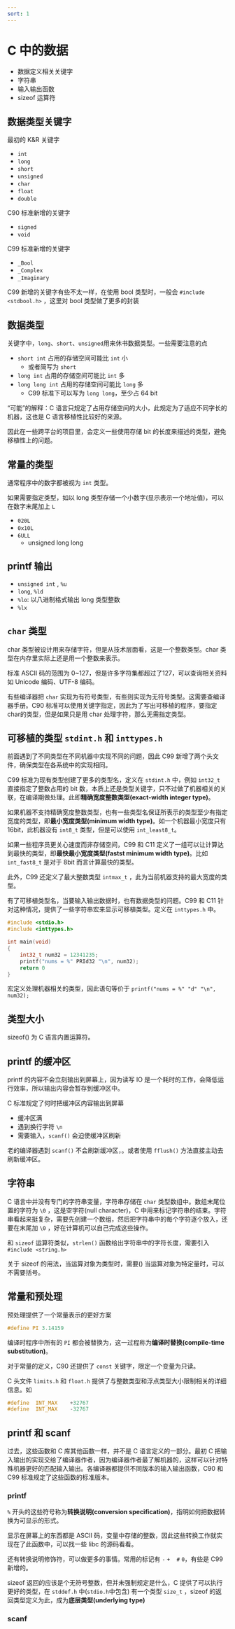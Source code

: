 ```yaml
---
sort: 1
---
```

# C 中的数据


- 数据定义相关关键字
- 字符串
- 输入输出函数
- sizeof 运算符


## 数据类型关键字

最初的 K&R 关键字
- `int`
- `long`
- `short`
- `unsigned`
- `char`
- `float`
- `double`

C90 标准新增的关键字
- `signed`
- `void`

C99 标准新增的关键字
- `_Bool`
- `_Complex`
- `_Imaginary`

C99 新增的关键字有些不太一样，在使用 bool 类型时，一般会 `#include <stdbool.h>` ，这里对 bool 类型做了更多的封装

## 数据类型

关键字中，`long`、`short`、`unsigned`用来休书数据类型。一些需要注意的点

- `short int` 占用的存储空间可能比 `int` 小
  - 或者简写为 `short`
- `long int` 占用的存储空间可能比 `int` 多
- `long long int` 占用的存储空间可能比 `long` 多
  - C99 标准下可以写为 `long long`，至少占 64 bit

“可能”的解释：C 语言只规定了占用存储空间的大小，此规定为了适应不同字长的机器，这也是 C 语言移植性比较好的来源。

因此在一些跨平台的项目里，会定义一些使用存储 bit 的长度来描述的类型，避免移植性上的问题。

## 常量的类型

通常程序中的数字都被视为 `int` 类型。

如果需要指定类型，如以 long 类型存储一个小数字(显示表示一个地址值)，可以在数字末尾加上 `L`
- `020L`
- `0x10L`
- `6ULL`
  - unsigned long long

## printf 输出

- `unsigned int` , `%u`
- `long`, `%ld`
- `%lo`: 以八进制格式输出 long 类型整数
- `%lx`

## `char` 类型

char 类型被设计用来存储字符，但是从技术层面看，这是一个整数类型。char 类型在内存里实际上还是用一个整数来表示。

标准 ASCII 码的范围为 0~127，但是许多字符集都超过了127，可以查询相关资料如 Unicode 编码、UTF-8 编码。

有些编译器把 `char` 实现为有符号类型，有些则实现为无符号类型。这需要查编译器手册。C90 标准可以使用关键字指定，因此为了写出可移植的程序，要指定char的类型，但是如果只是用 char 处理字符，那么无需指定类型。


## 可移植的类型 `stdint.h` 和 `inttypes.h`

前面遇到了不同类型在不同机器中实现不同的问题，因此 C99 新增了两个头文件，确保类型在各系统中的实现相同。

C99 标准为现有类型创建了更多的类型名，定义在 `stdint.h` 中，例如 `int32_t` 直接指定了整数占用的 bit 数，本质上还是类型关键字，只不过做了机器相关的关联，在编译期做处理。此即**精确宽度整数类型(exact-width integer type)**。

如果机器不支持精确宽度整数类型，也有一些类型名保证所表示的类型至少有指定宽度的类型，即**最小宽度类型(minimum width type)**。如一个机器最小宽度只有 16bit，此机器没有 `int8_t` 类型，但是可以使用 `int_least8_t`。


如果一些程序员更关心速度而非存储空间，C99 和 C11 定义了一组可以让计算达到最快的类型，即**最快最小宽度类型(fastst minimum width type)**。比如 `int_fast8_t` 是对于 8bit 而言计算最快的类型。

此外，C99 还定义了最大整数类型 `intmax_t` ，此为当前机器支持的最大宽度的类型。

有了可移植类型名，当要输入输出数据时，也有数据类型的问题。C99 和 C11 针对这种情况，提供了一些字符串宏来显示可移植类型。定义在 `inttypes.h` 中。

```c
#include <stdio.h>
#include <inttypes.h>

int main(void)
{
    int32_t num32 = 12341235;
    printf("nums = %" PRId32 "\n", num32);
    return 0
}
```

宏定义处理机器相关的类型，因此语句等价于 `printf("nums = %" "d" "\n", num32);`

## 类型大小

sizeof() 为 C 语言内置运算符。

## printf 的缓冲区

printf 的内容不会立刻输出到屏幕上，因为读写 IO 是一个耗时的工作，会降低运行效率，所以输出内容会暂存到缓冲区中。

C 标准规定了何时把缓冲区内容输出到屏幕
- 缓冲区满
- 遇到换行字符 `\n`
- 需要输入，`scanf()` 会迫使缓冲区刷新

老的编译器遇到 `scanf()` 不会刷新缓冲区，。或者使用 `fflush()` 方法直接主动去刷新缓冲区。


## 字符串

C 语言中并没有专门的字符串变量，字符串存储在 `char` 类型数组中。数组末尾位置的字符为 `\0` ，这是空字符(null character)，C 中用来标记字符串的结束。字符串看起来挺复杂，需要先创建一个数组，然后把字符串中的每个字符逐个放入，还要在末尾加 `\0` ，好在计算机可以自己完成这些操作。

和 `sizeof` 运算符类似，`strlen()` 函数给出字符串中的字符长度，需要引入 `#include <string.h>`

关于 sizeof 的用法，当运算对象为类型时，需要() 当运算对象为特定量时，可以不需要括号。

## 常量和预处理

预处理提供了一个常量表示的更好方案

```c
#define PI 3.14159
```

编译时程序中所有的 `PI` 都会被替换为，这一过程称为**编译时替换(compile-time substitution)**。

对于常量的定义，C90 还提供了 `const` 关键字，限定一个变量为只读。

C 头文件 `limits.h` 和 `float.h` 提供了与整数类型和浮点类型大小限制相关的详细信息。如 

```c
#define  INT_MAX    +32767
#define  INT_MAX    -32767
```

## printf 和 scanf

过去，这些函数和 C 库其他函数一样，并不是 C 语言定义的一部分。最初 C 把输入输出的实现交给了编译器作者，因为编译器作者最了解机器的，这样可以针对特殊机器更好的匹配输入输出。各编译器都提供不同版本的输入输出函数，C90 和 C99 标准规定了这些函数的标准版本。

### printf

`%` 开头的这些符号称为**转换说明(conversion specification)**，指明如何把数据转换为可显示的形式。

显示在屏幕上的东西都是 ASCII 码，变量中存储的整数，因此这些转换工作就实现在了此函数中，可以找一些 libc 的源码看看。

还有转换说明修饰符，可以做更多的事情。常用的标记有 `-` `+` ` ` `#` `0`，有些是 C99 新增的。

sizeof 返回的应该是个无符号整数，但并未强制规定是什么，C 提供了可以执行更好的类型，在 `stddef.h` 中(`stdio.h`中包含) 有一个类型 `size_t` ，sizeof 的返回类型定义为此，成为**底层类型(underlying type)**

### scanf




